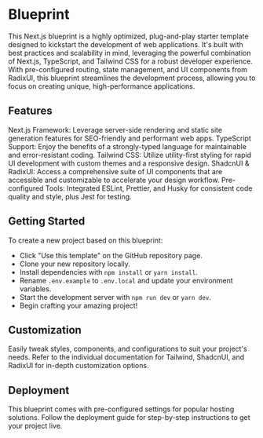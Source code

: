 # Blueprint
This Next.js blueprint is a highly optimized, plug-and-play starter template designed to kickstart the development of web applications. It's built with best practices and scalability in mind, leveraging the powerful combination of Next.js, TypeScript, and Tailwind CSS for a robust developer experience. With pre-configured routing, state management, and UI components from RadixUI, this blueprint streamlines the development process, allowing you to focus on creating unique, high-performance applications.

## Features
Next.js Framework: Leverage server-side rendering and static site generation features for SEO-friendly and performant web apps.
TypeScript Support: Enjoy the benefits of a strongly-typed language for maintainable and error-resistant coding.
Tailwind CSS: Utilize utility-first styling for rapid UI development with custom themes and a responsive design.
ShadcnUI & RadixUI: Access a comprehensive suite of UI components that are accessible and customizable to accelerate your design workflow.
Pre-configured Tools: Integrated ESLint, Prettier, and Husky for consistent code quality and style, plus Jest for testing.

## Getting Started
To create a new project based on this blueprint:

* Click "Use this template" on the GitHub repository page.
* Clone your new repository locally.
* Install dependencies with ```npm install``` or ```yarn install```.
* Rename ```.env.example``` to ```.env.local``` and update your environment variables.
* Start the development server with ```npm run dev``` or ```yarn dev```.
* Begin crafting your amazing project!

## Customization
Easily tweak styles, components, and configurations to suit your project's needs. Refer to the individual documentation for Tailwind, ShadcnUI, and RadixUI for in-depth customization options.

## Deployment
This blueprint comes with pre-configured settings for popular hosting solutions. Follow the deployment guide for step-by-step instructions to get your project live.


